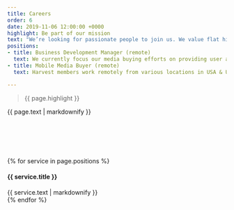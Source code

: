 ```yaml
---
title: Careers
order: 6
date: 2019-11-06 12:00:00 +0000
highlight: Be part of our mission
text: "We’re looking for passionate people to join us. We value flat hierarchies, clear communication, and full ownership and responsibility. This text is directly stolen from Pitch.com."
positions:
- title: Business Development Manager (remote)
  text: We currently focus our media buying efforts on providing user acqusition to mobile apps. However, we are expanding into new verticals within the mobile performance marketing industry and we're looking for additional, creative team members to create that future together.
- title: Mobile Media Buyer (remote)
  text: Harvest members work remotely from various locations in USA & UK/Germany based on flexible conditions and strong teamwork. If you're looking to grow a new startup while working from any location in the world on your own terms, this will be a great fit for you.

---
```

<div class="row">
  <div class="col-xs-12 col-sm-6">
    <blockquote><p>{{ page.highlight }}</p></blockquote>
  </div>
  <div class="col-xs-12 col-sm-6">
    {{ page.text | markdownify }}
  </div>
</div>

<div class="row u-menu-paddding" style="margin-top: 6rem;">

{% for service in page.positions %}
<div class="col-xs-12 col-sm-4">
  <div class="item">
    <h4>{{ service.title }}</h4>
    {{ service.text | markdownify }}
  </div>
</div>
{% endfor %}

</div>